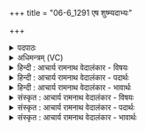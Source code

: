 +++
title = "06-6_1291 एष शुष्म्यदाभ्यः"

+++
<details><summary>पदपाठः</summary>

ए꣣षः꣢। शु꣣ष्मी꣢। अ꣡दा꣢꣯भ्यः। अ। दा꣣भ्यः। सो꣡मः꣢꣯। पु꣣नानः꣢। अ꣣र्षति। दे꣣वावीः꣢। दे꣣व। अवीः꣢। अ꣣घशꣳसहा꣢। अ꣣घशꣳस। हा꣢। १२९१।
</details>

<details><summary>अधिमन्त्रम् (VC)</summary>

- पवमानः सोमः
- प्रियमेध आङ्गिरसः
- गायत्री
- षड्जः
</details>

<details><summary>हिन्दी : आचार्य रामनाथ वेदालंकार - विषयः</summary>

आगे पुनः परमात्मा का वर्णन है।
</details>

<details><summary>हिन्दी : आचार्य रामनाथ वेदालंकार - पदार्थः</summary>

पदार्थान्वय -  (एषः) यह (शुष्मी) बलवान् (अदाभ्यः) दबाया या हराया न जा सकनेवाला, (देवावीः) दिव्यगुणों का रक्षक, (अघशंसहा) पापप्रशंसक भावों को नष्ट करनेवाला (सोमः) प्रेरक परमेश्वर (पुनानः) पवित्रता देता हुआ (अर्षति) सक्रिय है ॥६॥
</details>

<details><summary>हिन्दी : आचार्य रामनाथ वेदालंकार - भावार्थः</summary>

भावार्थ -  परमेश्वर से प्रेरणा प्राप्त करके सभी मनुष्य पवित्र हृदयवाले हों ॥६॥ इस खण्ड में परमात्मा का विषय वर्णित होने से इस खण्ड की पूर्व खण्ड के साथ सङ्गति है ॥ दशम अध्याय में पञ्चम खण्ड समाप्त ॥
</details>

<details><summary>संस्कृत : आचार्य रामनाथ वेदालंकार - विषयः</summary>

अथ पुनरपि परमात्मानं वर्णयति।
</details>

<details><summary>संस्कृत : आचार्य रामनाथ वेदालंकार - पदार्थः</summary>

पदार्थान्वय -  (एषः) अयम् (शुष्मी) बलवान् (अदाभ्यः) दब्धुं पराजेतुमशक्यः, (देवावीः) दिव्यगुणानां रक्षकः, (अघशंसहा) पापप्रशंसकानां भावानां हन्ता (सोमः) प्रेरकः परमेश्वरः (पुनानः) पवित्रतां प्रयच्छन् (अर्षति) सक्रियोऽस्ति ॥६॥
</details>

<details><summary>संस्कृत : आचार्य रामनाथ वेदालंकार - भावार्थः</summary>

भावार्थ -  परमेश्वरात् प्रेरणां प्राप्य सर्वैः पवित्रहृदयैर्भाव्यम् ॥६॥ अस्मिन् खण्डे परमात्मविषयवर्णनादेतत्खण्डस्य पूर्वखण्डेन संगतिरस्ति ॥
</details>